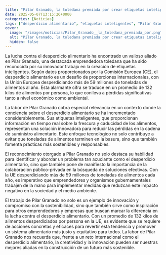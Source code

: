 ```yaml
---
title: "Pilar Granado, la toledana premiada por crear etiquetas inteligentes contra el desperdicio alimentario"
date: 2025-05-07T13:15:26+0000
categories: [Noticias]
tags: ["desperdicio alimentario", "etiquetas inteligentes", "Pilar Granado", "sostenibilidad", "cadena de suministro alimentario", "innovación", "UE."]
cover:
  image: "/images/noticias/Pilar_Granado__la_toledana_premiada_por.png"
  alt: "Pilar Granado, la toledana premiada por crear etiquetas inteligentes contra el desperdicio alimentario"
  hidden: false
---
```


La lucha contra el desperdicio alimentario ha encontrado un valioso aliado en Pilar Granado, una destacada emprendedora toledana que ha sido reconocida por su innovador trabajo en la creación de etiquetas inteligentes. Según datos proporcionados por la Comisión Europea (CE), el desperdicio alimentario es un desafío de proporciones internacionales, con la Unión Europea desperdiciando más de 59 millones de toneladas de alimentos al año. Esta alarmante cifra se traduce en un promedio de 132 kilos de alimentos por persona, lo que conlleva a pérdidas significativas tanto a nivel económico como ambiental.

La labor de Pilar Granado cobra especial relevancia en un contexto donde la conciencia sobre el desperdicio alimentario se ha incrementado considerablemente. Sus etiquetas inteligentes, que proporcionan información en tiempo real sobre la frescura y caducidad de los alimentos, representan una solución innovadora para reducir las pérdidas en la cadena de suministro alimentario. Este enfoque tecnológico no solo contribuye a evitar que toneladas de alimentos terminen en la basura, sino que también fomenta prácticas más sostenibles y responsables.

El reconocimiento otorgado a Pilar Granado no solo destaca su habilidad para identificar y abordar un problema tan acuciante como el desperdicio alimentario, sino que también pone de manifiesto la importancia de la colaboración público-privada en la búsqueda de soluciones efectivas. Con la UE desperdiciando más de 59 millones de toneladas de alimentos cada año, es imperativo que emprendedores y organismos gubernamentales trabajen de la mano para implementar medidas que reduzcan este impacto negativo en la sociedad y el medio ambiente.

El trabajo de Pilar Granado no solo es un ejemplo de innovación y compromiso con la sostenibilidad, sino que también sirve como inspiración para otros emprendedores y empresas que buscan marcar la diferencia en la lucha contra el desperdicio alimentario. Con un promedio de 132 kilos de alimentos desperdiciados por persona en la UE, es evidente que se requiere de acciones concretas y eficaces para revertir esta tendencia y promover un sistema alimentario más justo y equitativo para todos. La labor de Pilar Granado nos recuerda que, frente a un reto internacional como el desperdicio alimentario, la creatividad y la innovación pueden ser nuestras mejores aliadas en la construcción de un futuro más sostenible.
